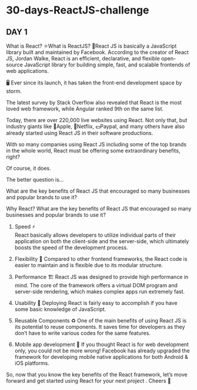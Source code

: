 # 30-days-ReactJS-challenge
## DAY 1
What is React?
⚛What is ReactJS?
🚀React JS is basically a JavaScript library built and maintained by Facebook. According to the creator of React JS, Jordan Walke, React is an efficient, declarative, and flexible open-source JavaScript library for building simple, fast, and scalable frontends of web applications.



🖥️ Ever since its launch, it has taken the front-end development space by storm.



The latest survey by Stack Overflow also revealed that React is the most loved web framework, while Angular ranked 9th on the same list.



Today, there are over 220,000 live websites using React. Not only that, but industry giants like 🍎Apple, 
📼Netflix,  💵Paypal, and many others have also already started using React JS in their software productions.

With so many companies using React JS including some of the top brands in the whole world, React must be offering some extraordinary benefits, right?

Of course, it does.

The better question is…

What are the key benefits of React JS that encouraged so many businesses and popular brands to use it?

Why React?
What are the key benefits of React JS that encouraged so many businesses and popular brands to use it?


1. Speed ⚡  
React basically allows developers to utilize individual parts of their application on both the  client-side and the server-side, which ultimately boosts the speed of the development process.



2. Flexibility 💪
Compared to other frontend frameworks, the React code is easier to maintain and is flexible due to its modular structure. 



3. Performance 🏗️
React JS was designed to provide high performance in mind. The core of the framework offers a virtual DOM program and server-side rendering, which makes complex apps run extremely fast.



4. Usability 🔧
Deploying React is fairly easy to accomplish if you have some basic knowledge of JavaScript.

5. Reusable Components ♻️
One of the main benefits of using React JS is its potential to reuse components. It saves time for developers as they don’t have to write various codes for the same features.



6. Mobile app development 📱
If you thought React is for web development only, you could not be more wrong! Facebook has already upgraded the framework for developing mobile native applications for both Android & iOS platforms.



So, now that you know the key benefits of the React framework, let’s move forward and get started using React for your next project . Cheers 🥂
